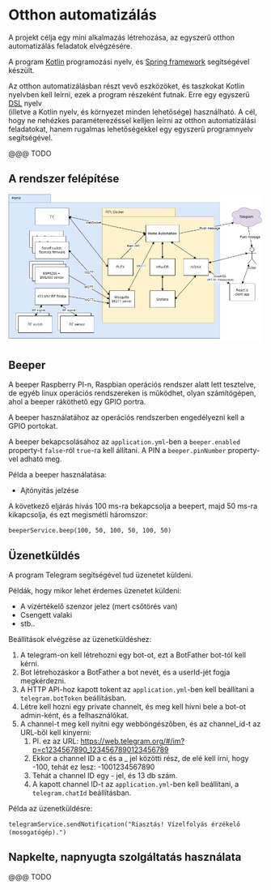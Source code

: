 # Otthon automatizálás

A projekt célja egy mini alkalmazás létrehozása, az egyszerű otthon automatizálás feladatok elvégzésére.

A program [Kotlin](https://kotlinlang.org/) programozási nyelv, és [Spring framework](https://spring.io/projects/spring-boot) segítségével készült.

Az otthon automatizálásban részt vevő eszközöket, és taszkokat Kotlin
nyelvben kell leírni, ezek a program részeként futnak. Erre egy egyszerű [DSL](https://kotlinlang.org/docs/reference/type-safe-builders.html) nyelv  
(illetve a Kotlin nyelv, és környezet minden lehetősége) használható.
A cél, hogy ne nehézkes paraméterezéssel kelljen leírni az otthon automatizálási feladatokat, hanem rugalmas lehetőségekkel egy egyszerű programnyelv segítségével.

@@@ TODO

## A rendszer felépítése

![Image of Yaktocat](docs/system_components.png)

## Beeper

A beeper Raspberry PI-n, Raspbian operációs rendszer alatt lett tesztelve, de egyéb linux operációs rendszereken is működhet, olyan számítógépen, ahol a beeper ráköthető egy GPIO portra.

A beeper használatához az operációs rendszerben engedélyezni kell a GPIO portokat.

A beeper bekapcsolásához az ```application.yml```-ben a ```beeper.enabled``` property-t ```false```-ról 
```true```-ra kell állítani. A PIN a ```beeper.pinNumber``` property-vel adható meg. 

Példa a beeper használatása: 
- Ajtónyitás jelzése

A következő eljárás hívás 100 ms-ra bekapcsolja a beepert, majd 50 ms-ra kikapcsolja, és ezt megismétli háromszor:

```
beeperService.beep(100, 50, 100, 50, 100, 50)
```

## Üzenetküldés

A program Telegram segítségével tud üzenetet küldeni. 

Példák, hogy mikor lehet érdemes üzenetet küldeni: 
- A vízértékelő szenzor jelez (mert csőtörés van)
- Csengett valaki 
- stb..

Beállítások elvégzése az üzenetküldéshez:

1. A telegram-on kell létrehozni egy bot-ot, ezt a BotFather bot-tól kell kérni.
2. Bot létrehozáskor a BotFather a bot nevét, és a userId-jét fogja megkérdezni.
3. A HTTP API-hoz kapott tokent az ```application.yml```-ben kell beállítani a ```telegram.botToken``` beállításban.
4. Létre kell hozni egy private channelt, és meg kell hívni bele a bot-ot admin-ként, és a felhasználókat.
5. A channel-t meg kell nyitni egy webböngészőben, és az channel_id-t az URL-ből kell kinyerni:
    1. Pl. ez az URL: https://web.telegram.org/#/im?p=c1234567890_1234567890123456789
    2. Ekkor a channel ID a c és a _ jel közötti rész, de elé kell írni, hogy -100, tehát ez lesz: -1001234567890 
    3. Tehát a channel ID egy - jel, és 13 db szám.
    4. A kapott channel ID-t az ```application.yml```-ben kell beállítani, a ```telegram.chatId``` beállításban.

Példa az üzenetküldésre:

```
telegramService.sendNotification("Riasztás! Vízelfolyás érzékelő (mosogatógép).")
```

## Napkelte, napnyugta szolgáltatás használata

@@@ TODO
